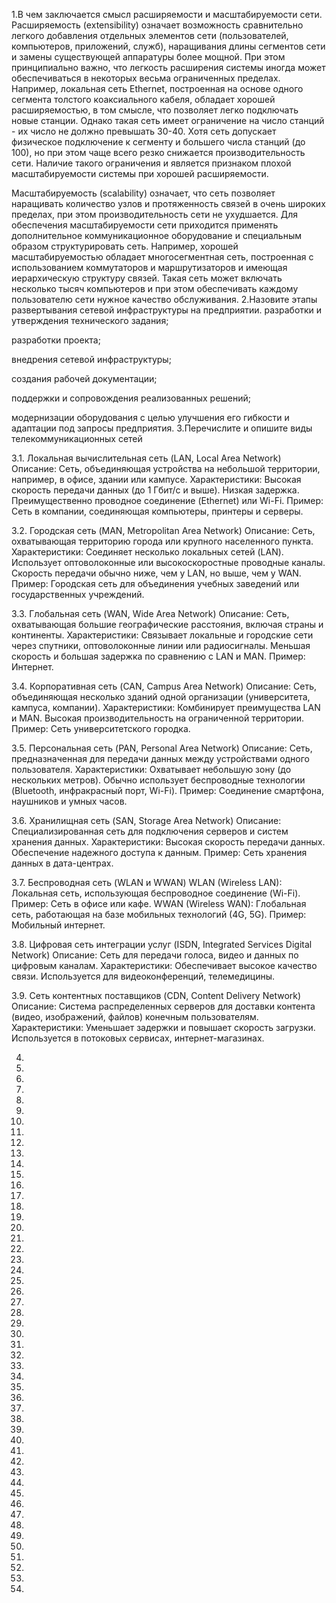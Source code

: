 1.В чем заключается смысл расширяемости и масштабируемости сети.
Расширяемость (extensibility) означает возможность сравнительно легкого добавления отдельных элементов сети (пользователей, компьютеров, приложений, служб), наращивания длины сегментов сети и замены существующей аппаратуры более мощной. При этом принципиально важно, что легкость расширения системы иногда может обеспечиваться в некоторых весьма ограниченных пределах. Например, локальная сеть Ethernet, построенная на основе одного сегмента толстого коаксиального кабеля, обладает хорошей расширяемостью, в том смысле, что позволяет легко подключать новые станции. Однако такая сеть имеет ограничение на число станций - их число не должно превышать 30-40. Хотя сеть допускает физическое подключение к сегменту и большего числа станций (до 100), но при этом чаще всего резко снижается производительность сети. Наличие такого ограничения и является признаком плохой масштабируемости системы при хорошей расширяемости.  

Масштабируемость (scalability) означает, что сеть позволяет наращивать количество узлов и протяженность связей в очень широких пределах, при этом производительность сети не ухудшается. Для обеспечения масштабируемости сети приходится применять дополнительное коммуникационное оборудование и специальным образом структурировать сеть. Например, хорошей масштабируемостью обладает многосегментная сеть, построенная с использованием коммутаторов и маршрутизаторов и имеющая иерархическую структуру связей. Такая сеть может включать несколько тысяч компьютеров и при этом обеспечивать каждому пользователю сети нужное качество обслуживания.
2.Назовите этапы развертывания сетевой инфраструктуры на предприятии.
разработки и утверждения технического задания;

разработки проекта;

внедрения сетевой инфраструктуры;

создания рабочей документации;

поддержки и сопровождения реализованных решений;

модернизации оборудования с целью улучшения его гибкости и адаптации под запросы предприятия.
3.Перечислите и опишите виды телекоммуникационных сетей

3.1. Локальная вычислительная сеть (LAN, Local Area Network)
Описание:
Сеть, объединяющая устройства на небольшой территории, например, в офисе, здании или кампусе.
Характеристики:
Высокая скорость передачи данных (до 1 Гбит/с и выше).
Низкая задержка.
Преимущественно проводное соединение (Ethernet) или Wi-Fi.
Пример: Сеть в компании, соединяющая компьютеры, принтеры и серверы.


3.2. Городская сеть (MAN, Metropolitan Area Network)
Описание:
Сеть, охватывающая территорию города или крупного населенного пункта.
Характеристики:
Соединяет несколько локальных сетей (LAN).
Использует оптоволоконные или высокоскоростные проводные каналы.
Скорость передачи обычно ниже, чем у LAN, но выше, чем у WAN.
Пример: Городская сеть для объединения учебных заведений или государственных учреждений.


3.3. Глобальная сеть (WAN, Wide Area Network)
Описание:
Сеть, охватывающая большие географические расстояния, включая страны и континенты.
Характеристики:
Связывает локальные и городские сети через спутники, оптоволоконные линии или радиосигналы.
Меньшая скорость и большая задержка по сравнению с LAN и MAN.
Пример: Интернет.


3.4. Корпоративная сеть (CAN, Campus Area Network)
Описание:
Сеть, объединяющая несколько зданий одной организации (университета, кампуса, компании).
Характеристики:
Комбинирует преимущества LAN и MAN.
Высокая производительность на ограниченной территории.
Пример: Сеть университетского городка.


3.5. Персональная сеть (PAN, Personal Area Network)
Описание:
Сеть, предназначенная для передачи данных между устройствами одного пользователя.
Характеристики:
Охватывает небольшую зону (до нескольких метров).
Обычно использует беспроводные технологии (Bluetooth, инфракрасный порт, Wi-Fi).
Пример: Соединение смартфона, наушников и умных часов.


3.6. Хранилищная сеть (SAN, Storage Area Network)
Описание:
Специализированная сеть для подключения серверов и систем хранения данных.
Характеристики:
Высокая скорость передачи данных.
Обеспечение надежного доступа к данным.
Пример: Сеть хранения данных в дата-центрах.


3.7. Беспроводная сеть (WLAN и WWAN)
WLAN (Wireless LAN):
Локальная сеть, использующая беспроводное соединение (Wi-Fi).
Пример: Сеть в офисе или кафе.
WWAN (Wireless WAN):
Глобальная сеть, работающая на базе мобильных технологий (4G, 5G).
Пример: Мобильный интернет.

3.8. Цифровая сеть интеграции услуг (ISDN, Integrated Services Digital Network)
Описание:
Сеть для передачи голоса, видео и данных по цифровым каналам.
Характеристики:
Обеспечивает высокое качество связи.
Используется для видеоконференций, телемедицины.

3.9. Сеть контентных поставщиков (CDN, Content Delivery Network)
Описание:
Система распределенных серверов для доставки контента (видео, изображений, файлов) конечным пользователям.
Характеристики:
Уменьшает задержки и повышает скорость загрузки.
Используется в потоковых сервисах, интернет-магазинах.

4.
5.
6.
7.
8.
9.
10.
11.
12.
13.
14.
15.
16.
17.
18.
19.
20.
21.
22.
23.
24.
25.
26.
27.
28.
29.
30.
31.
32.
33.
34.
35.
36.
37.
38.
39.
40.
41.
42.
43.
44.
45.
46.
47.
48.
49.
50.
51.
52.
53.
54. 
